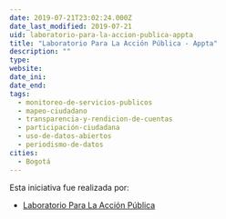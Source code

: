 ```yaml
---
date: 2019-07-21T23:02:24.000Z
date_last_modified: 2019-07-21
uid: laboratorio-para-la-accion-publica-appta
title: "Laboratorio Para La Acción Pública - Appta"
description: ""
type: 
website: 
date_ini: 
date_end: 
tags:
  - monitoreo-de-servicios-publicos
  - mapeo-ciudadano
  - transparencia-y-rendicion-de-cuentas
  - participación-ciudadana
  - uso-de-datos-abiertos
  - periodismo-de-datos
cities: 
  - Bogotá
---
```


Esta iniciativa fue realizada por:

- [Laboratorio Para La Acción Pública](/i/laboratorio-para-la-accion-publica.html)
